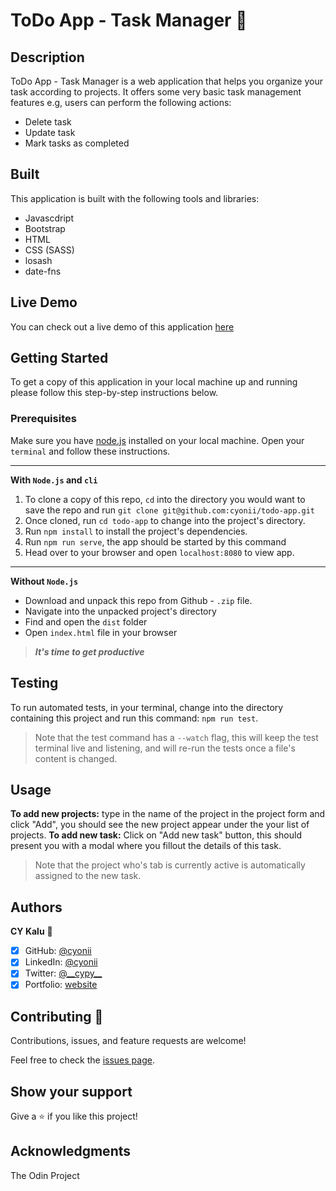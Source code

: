 # ToDo App - Task Manager 🔖

## Description

ToDo App - Task Manager is a web application that helps you organize your task according to projects. It offers some very basic task management features e.g, users can perform the following actions:

- Delete task
- Update task
- Mark tasks as completed

## Built

This application is built with the following tools and libraries:

- Javascdript
- Bootstrap
- HTML
- CSS (SASS)
- losash
- date-fns

## Live Demo

You can check out a live demo of this application [here](https://cykalu.me/todo-app/dist/index.html)

## Getting Started

To get a copy of this application in your local machine up and running please follow this step-by-step instructions below.

### Prerequisites

Make sure you have [node.js](https://nodejs.org/) installed on your local machine. Open your `terminal` and follow these instructions.

---

**With `Node.js` and `cli`**

1. To clone a copy of this repo, `cd` into the directory you would want to save the repo and run
   `git clone git@github.com:cyonii/todo-app.git`
2. Once cloned, run `cd todo-app` to change into the project's directory.
3. Run `npm install` to install the project's dependencies.
4. Run `npm run serve`, the app should be started by this command
5. Head over to your browser and open `localhost:8080` to view app.

---

**Without `Node.js`**

- Download and unpack this repo from Github - `.zip` file.
- Navigate into the unpacked project's directory
- Find and open the `dist` folder
- Open `index.html` file in your browser

> **_It's time to get productive_**

## Testing

To run automated tests, in your terminal, change into the directory containing this project and run this command: `npm run test`.

> Note that the test command has a `--watch` flag, this will keep the test terminal live and listening, and will re-run the tests once a file's content is changed.

## Usage

**To add new projects:** type in the name of the project in the project form and click "Add", you should see the new project appear under the your list of projects.
**To add new task:** Click on "Add new task" button, this should present you with a modal where you fillout the details of this task.

> Note that the project who's tab is currently active is automatically assigned to the new task.

## Authors

**CY Kalu** 👤

- [x] GitHub: [@cyonii](https://github.com/cyonii)
- [x] LinkedIn: [@cyonii](https://www.linkedin.com/in/cyonii/)
- [x] Twitter: [@\_\_cypy\_\_](https://twitter.com/__cypy__)
- [x] Portfolio: [website](https://cykalu.me)

## Contributing 🤝

Contributions, issues, and feature requests are welcome!

Feel free to check the [issues page](issues/).

## Show your support

Give a ⭐️ if you like this project!

## Acknowledgments

The Odin Project
